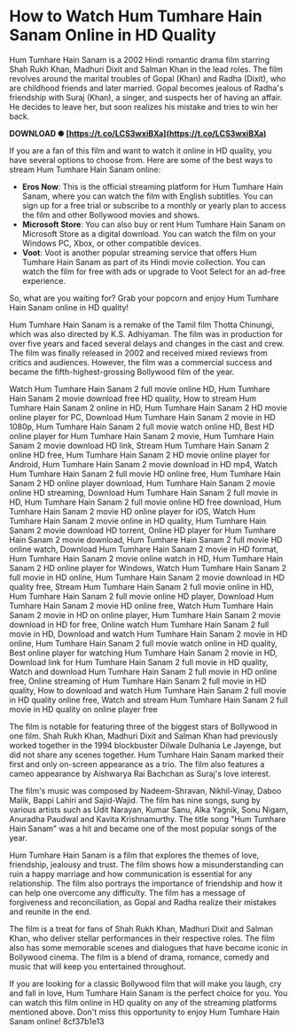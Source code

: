 
 
# How to Watch Hum Tumhare Hain Sanam Online in HD Quality
 
Hum Tumhare Hain Sanam is a 2002 Hindi romantic drama film starring Shah Rukh Khan, Madhuri Dixit and Salman Khan in the lead roles. The film revolves around the marital troubles of Gopal (Khan) and Radha (Dixit), who are childhood friends and later married. Gopal becomes jealous of Radha's friendship with Suraj (Khan), a singer, and suspects her of having an affair. He decides to leave her, but soon realizes his mistake and tries to win her back.
 
**DOWNLOAD ✺ [https://t.co/LCS3wxiBXa](https://t.co/LCS3wxiBXa)**


 
If you are a fan of this film and want to watch it online in HD quality, you have several options to choose from. Here are some of the best ways to stream Hum Tumhare Hain Sanam online:
 
- **Eros Now**: This is the official streaming platform for Hum Tumhare Hain Sanam, where you can watch the film with English subtitles. You can sign up for a free trial or subscribe to a monthly or yearly plan to access the film and other Bollywood movies and shows.
- **Microsoft Store**: You can also buy or rent Hum Tumhare Hain Sanam on Microsoft Store as a digital download. You can watch the film on your Windows PC, Xbox, or other compatible devices.
- **Voot**: Voot is another popular streaming service that offers Hum Tumhare Hain Sanam as part of its Hindi movie collection. You can watch the film for free with ads or upgrade to Voot Select for an ad-free experience.

So, what are you waiting for? Grab your popcorn and enjoy Hum Tumhare Hain Sanam online in HD quality!
  
Hum Tumhare Hain Sanam is a remake of the Tamil film Thotta Chinungi, which was also directed by K.S. Adhiyaman. The film was in production for over five years and faced several delays and changes in the cast and crew. The film was finally released in 2002 and received mixed reviews from critics and audiences. However, the film was a commercial success and became the fifth-highest-grossing Bollywood film of the year.
 
Watch Hum Tumhare Hain Sanam 2 full movie online HD,  Hum Tumhare Hain Sanam 2 movie download free HD quality,  How to stream Hum Tumhare Hain Sanam 2 online in HD,  Hum Tumhare Hain Sanam 2 HD movie online player for PC,  Download Hum Tumhare Hain Sanam 2 movie in HD 1080p,  Hum Tumhare Hain Sanam 2 full movie watch online HD,  Best HD online player for Hum Tumhare Hain Sanam 2 movie,  Hum Tumhare Hain Sanam 2 movie download HD link,  Stream Hum Tumhare Hain Sanam 2 online HD free,  Hum Tumhare Hain Sanam 2 HD movie online player for Android,  Hum Tumhare Hain Sanam 2 movie download in HD mp4,  Watch Hum Tumhare Hain Sanam 2 full movie HD online free,  Hum Tumhare Hain Sanam 2 HD online player download,  Hum Tumhare Hain Sanam 2 movie online HD streaming,  Download Hum Tumhare Hain Sanam 2 full movie in HD,  Hum Tumhare Hain Sanam 2 full movie online HD free download,  Hum Tumhare Hain Sanam 2 movie HD online player for iOS,  Watch Hum Tumhare Hain Sanam 2 movie online in HD quality,  Hum Tumhare Hain Sanam 2 movie download HD torrent,  Online HD player for Hum Tumhare Hain Sanam 2 movie download,  Hum Tumhare Hain Sanam 2 full movie HD online watch,  Download Hum Tumhare Hain Sanam 2 movie in HD format,  Hum Tumhare Hain Sanam 2 movie online watch in HD,  Hum Tumhare Hain Sanam 2 HD online player for Windows,  Watch Hum Tumhare Hain Sanam 2 full movie in HD online,  Hum Tumhare Hain Sanam 2 movie download in HD quality free,  Stream Hum Tumhare Hain Sanam 2 full movie online in HD,  Hum Tumhare Hain Sanam 2 full movie online HD player,  Download Hum Tumhare Hain Sanam 2 movie HD online free,  Watch Hum Tumhare Hain Sanam 2 movie in HD on online player,  Hum Tumhare Hain Sanam 2 movie download in HD for free,  Online watch Hum Tumhare Hain Sanam 2 full movie in HD,  Download and watch Hum Tumhare Hain Sanam 2 movie in HD online,  Hum Tumhare Hain Sanam 2 full movie watch online in HD quality,  Best online player for watching Hum Tumhare Hain Sanam 2 movie in HD,  Download link for Hum Tumhare Hain Sanam 2 full movie in HD quality,  Watch and download Hum Tumhare Hain Sanam 2 full movie in HD online free,  Online streaming of Hum Tumhare Hain Sanam 2 full movie in HD quality,  How to download and watch Hum Tumhare Hain Sanam 2 full movie in HD quality online free,  Watch and stream Hum Tumhare Hain Sanam 2 full movie in HD quality on online player free
 
The film is notable for featuring three of the biggest stars of Bollywood in one film. Shah Rukh Khan, Madhuri Dixit and Salman Khan had previously worked together in the 1994 blockbuster Dilwale Dulhania Le Jayenge, but did not share any scenes together. Hum Tumhare Hain Sanam marked their first and only on-screen appearance as a trio. The film also features a cameo appearance by Aishwarya Rai Bachchan as Suraj's love interest.
 
The film's music was composed by Nadeem-Shravan, Nikhil-Vinay, Daboo Malik, Bappi Lahiri and Sajid-Wajid. The film has nine songs, sung by various artists such as Udit Narayan, Kumar Sanu, Alka Yagnik, Sonu Nigam, Anuradha Paudwal and Kavita Krishnamurthy. The title song "Hum Tumhare Hain Sanam" was a hit and became one of the most popular songs of the year.
  
Hum Tumhare Hain Sanam is a film that explores the themes of love, friendship, jealousy and trust. The film shows how a misunderstanding can ruin a happy marriage and how communication is essential for any relationship. The film also portrays the importance of friendship and how it can help one overcome any difficulty. The film has a message of forgiveness and reconciliation, as Gopal and Radha realize their mistakes and reunite in the end.
 
The film is a treat for fans of Shah Rukh Khan, Madhuri Dixit and Salman Khan, who deliver stellar performances in their respective roles. The film also has some memorable scenes and dialogues that have become iconic in Bollywood cinema. The film is a blend of drama, romance, comedy and music that will keep you entertained throughout.
 
If you are looking for a classic Bollywood film that will make you laugh, cry and fall in love, Hum Tumhare Hain Sanam is the perfect choice for you. You can watch this film online in HD quality on any of the streaming platforms mentioned above. Don't miss this opportunity to enjoy Hum Tumhare Hain Sanam online!
 8cf37b1e13
 
